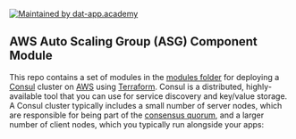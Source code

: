 [![Maintained by dat-app.academy](https://img.shields.io/static/v1?style=flat-square&logo=terraform&label=maintained%20by&message=dat-app.io&color=blueviolet)](https://github.com/dat-app)
## AWS Auto Scaling Group (ASG) Component Module

This repo contains a set of modules in the [modules folder](https://github.com/hashicorp/terraform-aws-consul/tree/master/modules) for deploying a [Consul](https://www.consul.io/) cluster on [AWS](https://aws.amazon.com/) using [Terraform](https://www.terraform.io/). Consul is a distributed, highly-available tool that you can use for service discovery and key/value storage. A Consul cluster typically includes a small number of server nodes, which are responsible for being part of the [consensus quorum](https://www.consul.io/docs/internals/consensus.html), and a larger number of client nodes, which you typically run alongside your apps: